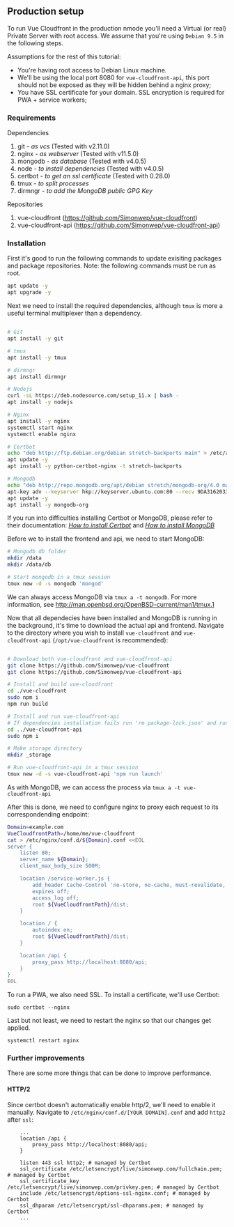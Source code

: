 ## Production setup 
To run Vue Cloudfront in the production nmode you'll need a Virtual (or real) Private Server with root access.
We assume that you're using `Debian 9.5` in the following steps.

Assumptions for the rest of this tutorial:
* You're having root access to Debian Linux machine.
* We'll be using the local port 8080 for `vue-cloudfront-api`, this port should not be exposed as they will be hidden behind a nginx proxy;
* You have SSL certificate for your domain. SSL encryption is required for PWA + service workers;

### Requirements
Dependencies
 1. git - _as vcs_ (Tested with v2.11.0)
 2. nginx - _as webserver_ (Tested with v11.5.0)
 3. mongodb - _as database_ (Tested with v4.0.5)
 4. node - _to install dependencies_ (Tested with v4.0.5)
 5. certbot - _to get an ssl certificate_ (Tested with 0.28.0)
 6. tmux - _to split processes_
 7. dirmngr - _to add the MongoDB public GPG Key_

Repositories
 1. vue-cloudfront (https://github.com/Simonwep/vue-cloudfront)
 2. vue-cloudfront-api (https://github.com/Simonwep/vue-cloudfront-api)
 
 
### Installation
First it's good to run the following commands to update exisiting packages and package repositories. Note: the following commands must be run as root.
```bash
apt update -y
apt upgrade -y
```

Next we need to install the required dependencies, although `tmux` is more a useful terminal multiplexer than a dependency.
```bash

# Git
apt install -y git

# tmux
apt install -y tmux

# dirmngr
apt install dirmngr

# Nodejs
curl -sL https://deb.nodesource.com/setup_11.x | bash -
apt install -y nodejs

# Nginx
apt install -y nginx
systemctl start nginx
systemctl enable nginx

# Certbot
echo "deb http://ftp.debian.org/debian stretch-backports main" > /etc/apt/sources.list.d/stretch-backports.list
apt update -y
apt install -y python-certbot-nginx -t stretch-backports

# Mongodb
echo "deb http://repo.mongodb.org/apt/debian stretch/mongodb-org/4.0 main" > /etc/apt/sources.list.d/mongodb-org-4.0.list
apt-key adv --keyserver hkp://keyserver.ubuntu.com:80 --recv 9DA31620334BD75D9DCB49F368818C72E52529D4
apt update -y
apt install -y mongodb-org
```

If you run into difficulties installing Certbot or MongoDB, please refer to their documentation: _[How to install Certbot](https://certbot.eff.org/lets-encrypt/debianstretch-nginx)_ and _[How to install MongoDB](https://docs.mongodb.com/manual/tutorial/install-mongodb-on-debian/)_

Before we to install the frontend and api, we need to start MongoDB:
```bash
# Mongodb db folder
mkdir /data
mkdir /data/db

# Start mongodb in a tmux session
tmux new -d -s mongodb 'mongod'
```
We can always access MongoDB via `tmux a -t mongodb`. For more information, see http://man.openbsd.org/OpenBSD-current/man1/tmux.1

Now that all dependecies have been installed and MongoDB is running in the background, it's time to download the actual api and frontend.
Navigate to the directory where you wish to install `vue-cloudfront` and `vue-cloudfront-api` (`/opt/vue-cloudfront` is recommended):
```bash

# Download both vue-cloudfront and vue-cloudfront-api
git clone https://github.com/Simonwep/vue-cloudfront
git clone https://github.com/Simonwep/vue-cloudfront-api

# Install and build vue-cloudfront
cd ./vue-cloudfront
sudo npm i
npm run build

# Install and run vue-cloudfront-api
# If dependencies installation fails run 'rm package-lock.json' and run 'npm i' again
cd ../vue-cloudfront-api
sudo npm i

# Make storage directory
mkdir _storage

# Run vue-cloudfront-api in a tmux session
tmux new -d -s vue-cloudfront-api 'npm run launch'
```
As with MongoDB, we can access the process via `tmux a -t vue-cloudfront-api`

After this is done, we need to configure nginx to proxy each request to its correspondending endpoint:
```bash
Domain=example.com
VueCloudfrontPath=/home/me/vue-cloudfront
cat > /etc/nginx/conf.d/${Domain}.conf <<EOL
server {
    listen 80;
    server_name ${Domain};
    client_max_body_size 500M;

    location /service-worker.js {
        add_header Cache-Control 'no-store, no-cache, must-revalidate, proxy-revalidate, max-age=0';
        expires off;
        access_log off;
        root ${VueCloudfrontPath}/dist;
    }

    location / {
        autoindex on;
        root ${VueCloudfrontPath}/dist;
    }

    location /api {
        proxy_pass http://localhost:8080/api;
    }
}
EOL
```

To run a PWA, we also need SSL. To install a certificate, we'll use Certbot:
```
sudo certbot --nginx
```

Last but not least, we need to restart the nginx so that our changes get applied.
```
systemctl restart nginx
```

### Further improvements
There are some more things that can be done to improve performance.

#### HTTP/2
Since certbot doesn't automatically enable http/2, we'll need to enable it manually.
Navigate to `/etc/nginx/conf.d/[YOUR DOMAIN].conf` and add `http2` after `ssl`:
``` 
    ...
    location /api {
        proxy_pass http://localhost:8080/api;
    }

    listen 443 ssl http2; # managed by Certbot
    ssl_certificate /etc/letsencrypt/live/simonwep.com/fullchain.pem; # managed by Certbot
    ssl_certificate_key /etc/letsencrypt/live/simonwep.com/privkey.pem; # managed by Certbot
    include /etc/letsencrypt/options-ssl-nginx.conf; # managed by Certbot
    ssl_dhparam /etc/letsencrypt/ssl-dhparams.pem; # managed by Certbot
    ...
```
